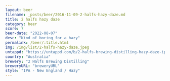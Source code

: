 ```yaml
---
layout: beer
filename: _posts/beer/2016-11-09-2-halfs-hazy-daze.md
title: 2 halfs hazy daze
category: beer
score: 7
beer-date: "2022-08-07"
desc: "Kind of boring for a hazy"
permalink: /beer/:title.html
img: /img/list/2-halfs-hazy-daze.jpeg
untappd: "https://untappd.com/b/2-halfs-brewing-distilling-hazy-daze-ipa/4390372"
country: "Australia"
brewery: "2 Halfs Brewing Distilling"
breweryURL: "breweryURL"
style: "IPA - New England / Hazy"
---
```

